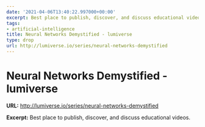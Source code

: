 ```yaml
---
date: '2021-04-06T13:40:22.997000+00:00'
excerpt: Best place to publish, discover, and discuss educational videos.
tags:
- artificial-intelligence
title: Neural Networks Demystified - lumiverse
type: drop
url: http://lumiverse.io/series/neural-networks-demystified
---
```


# Neural Networks Demystified - lumiverse

**URL:** http://lumiverse.io/series/neural-networks-demystified

**Excerpt:** Best place to publish, discover, and discuss educational videos.

